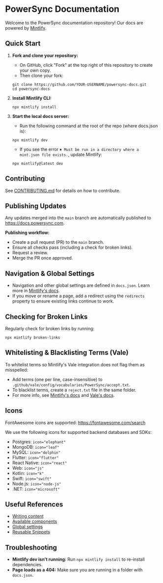 # PowerSync Documentation

Welcome to the PowerSync documentation repository! Our docs are powered by [Mintlify](https://mintlify.com/docs).

## Quick Start

1. **Fork and clone your repository:**
   - On GitHub, click "Fork" at the top right of this repository to create your own copy.
   - Then clone your fork:
   ```
   git clone https://github.com/YOUR-USERNAME/powersync-docs.git
   cd powersync-docs
   ```
2. **Install Mintlify CLI:**
   ```
   npx mintlify install
   ```
3. **Start the local docs server:**
   - Run the following command at the root of the repo (where docs.json is):
   ```
   npx mintlify dev
   ```
   
   - If you see the error `✖ Must be run in a directory where a mint.json file exists.`, update Mintlify:
   ```
   npx mintlify@latest dev
   ```

## Contributing

See [CONTRIBUTING.md](./CONTRIBUTING.md) for details on how to contribute.

## Publishing Updates

Any updates merged into the `main` branch are automatically published to https://docs.powersync.com.

**Publishing workflow:**
- Create a pull request (PR) to the `main` branch.
- Ensure all checks pass (including a check for broken links).
- Request a review.
- Merge the PR once approved.

## Navigation & Global Settings

- Navigation and other global settings are defined in `docs.json`. Learn more in [Mintlify's docs](https://mintlify.com/docs/settings/global).
- If you move or rename a page, add a redirect using the `redirects` property to ensure existing links continue to work.

## Checking for Broken Links

Regularly check for broken links by running:
```
npx mintlify broken-links
```

## Whitelisting & Blacklisting Terms (Vale)

To whitelist terms so Mintlify's Vale integration does not flag them as misspelled:
- Add terms (one per line, case-insensitive) to `.github/vale/config/vocabularies/PowerSync/accept.txt`.
- To blacklist terms, create a `reject.txt` file in the same folder.
- For more info, see [Mintlify's docs](https://mintlify.com/docs/settings/ci#vale) and [Vale's docs](https://vale.sh/docs/keys/vocab).

## Icons

FontAwesome icons are supported: https://fontawesome.com/search

We use the following icons for supported backend databases and SDKs:
- Postgres: `icon="elephant"`
- MongoDB: `icon="leaf"`
- MySQL: `icon="dolphin"`
- Flutter: `icon="flutter"`
- React Native: `icon="react"`
- Web: `icon="js"`
- Kotlin: `icon="k"`
- Swift: `icon="swift"`
- Node.js: `icon="node-js"`
- .NET: `icon="microsoft"`

## Useful References

- [Writing content](https://mintlify.com/docs/page)
- [Available components](https://mintlify.com/docs/content/components/accordions)
- [Global settings](https://mintlify.com/docs/settings/global)
- [Reusable Snippets](https://mintlify.com/docs/reusable-snippets)

## Troubleshooting

- **Mintlify dev isn't running:** Run `npx mintlify install` to re-install dependencies.
- **Page loads as a 404:** Make sure you are running in a folder with `docs.json`.
